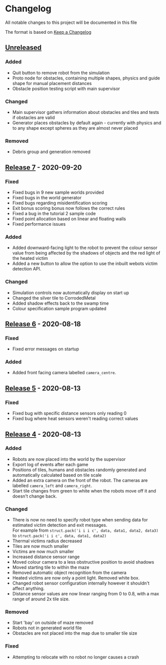 # Changelog
All notable changes to this project will be documented in this file

The format is based on [Keep a Changelog](https://keepachangelog.com/en/1.0.0/)

## [Unreleased]

### Added
- Quit button to remove robot from the simulation
- Proto node for obstacles, containing multiple shapes, physics and guide shape for manual placement distances
- Obstacle position testing script with main supervisor

### Changed
- Main supervisor gathers information about obstacles and tiles and tests if obstacles are valid
- Generator places obstacles by default again - currently with physics and to any shape except spheres as they are almost never placed

### Removed
- Debris group and generation removed

## [Release 7] - 2020-09-20

### Fixed
- Fixed bugs in 9 new sample worlds provided
- Fixed bugs in the world generator
- Fixed bugs regarding misidentification scoring
- Exit bonus scoring bonus now follows the correct rules
- Fixed a bug in the tutorial 2 sample code
- Fixed point allocation based on linear and floating walls
- Fixed performance issues

### Added
- Added downward-facing light to the robot to prevent the colour sensor value from being affected by the shadows of objects and the red light of the heated victim
- Added a new button to allow the option to use the inbuilt webots victim detection API.

### Changed
- Simulation controls now automatically display on start up
- Changed the silver tile to CorrodedMetal
- Added shadow effects back to the swamp time
- Colour specification sample program updated

## [Release 6] - 2020-08-18

### Fixed
- Fixed error messages on startup

### Added
- Added front facing camera labelled `camera_centre`.

## [Release 5] - 2020-08-13

### Fixed
- Fixed bug with specific distance sensors only reading 0
- Fixed bug where heat sensors weren't reading correct values

## [Release 4] - 2020-08-13

### Added
- Robots are now placed into the world by the supervisor
- Export log of events after each game
- Positions of tiles, humans and obstacles randomly generated and automatically calculated based on tile scale
- Added an extra camera on the front of the robot. The cameras are labelled `camera_left` and `camera_right`.
- Start tile changes from green to white when the robots move off it and doesn't change back.

### Changed
- There is now no need to specify robot type when sending data for estimated victim detection and exit messages.   
For example from `struct.pack('i i i c', data, data1, data2, data3)` to `struct.pack('i i c', data, data1, data2)`
- Thermal victims radius decreased
- Tiles are now much smaller
- Victims are now much smaller
- Increased distance sensor range
- Moved colour camera to a less obstructive position to avoid shadows
- Moved starting tile to within the maze
- Removed automatic object recognition from the camera
- Heated victims are now only a point light. Removed white box.
- Changed robot sensor configuration internally however it shouldn't affect anything.
- Distance sensor values are now linear ranging from 0 to 0.8, with a max range of around 2x tile size.

### Removed
- Start 'bay' on outside of maze removed
- Robots not in generated world file
- Obstacles are not placed into the map due to smaller tile size

### Fixed
- Attempting to relocate with no robot no longer causes a crash

[Unreleased]: https://github.com/Shadow149/RescueMaze  
[Release 7]: https://github.com/Shadow149/RescueMaze/releases/tag/v1.2.3
[Release 6]: https://github.com/Shadow149/RescueMaze/releases/tag/v1.2.2
[Release 5]: https://github.com/Shadow149/RescueMaze/releases/tag/v1.2.1
[Release 4]: https://github.com/Shadow149/RescueMaze/releases/tag/v1.2
[Release 3]: https://github.com/Shadow149/RescueMaze/releases/tag/v1.1.1 
[Release 2]: https://github.com/Shadow149/RescueMaze/releases/tag/v1.1  
[Release 1]: https://github.com/Shadow149/RescueMaze/releases/tag/v1.0  
